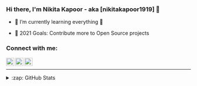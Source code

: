 ### Hi there, I'm Nikita Kapoor - aka [nikitakapoor1919] 👋
<!-- [website] -->
- 🌱 I’m currently learning everything 🤣
<!-- - 👯 I’m looking to collaborate with other content creators -->
- 🥅 2021 Goals: Contribute more to Open Source projects
<!-- - ⚡ Fun fact: I love to draw and play guitar / drums -->

### Connect with me:

[<img align="left" alt="nikitakapoor1919 | YouTube" width="22px" src="https://cdn.exclaimer.com/Handbook%20Images/youtube-icon_24x24.png?_ga=2.92812701.1416856171.1615203982-886522352.1615203982" />][youtube]
[<img align="left" alt="nikitakapoor1919 | Twitter" width="22px" src="https://cdn.exclaimer.com/Handbook%20Images/twitter-icon_square_24x24.png?_ga=2.92812701.1416856171.1615203982-886522352.1615203982" />][twitter]
[<img align="left" alt="nikitakapoor1919 | LinkedIn" width="22px" src="https://cdn.exclaimer.com/Handbook%20Images/linkedin-icon_32x32.png?_ga=2.25629117.1416856171.1615203982-886522352.1615203982" />][linkedin]

<br />

---

<details>
  <summary>:zap: GitHub Stats</summary>

  <img align="left" alt="codeSTACKr's GitHub Stats" src="https://github-readme-stats-codestackr.vercel.app/api?username=nikitakapoor1919&show_icons=true&hide_border=true" />

</details>

<!-- [website]:  -->
[twitter]: https://twitter.com/nikitakapoor_19
[youtube]: https://www.youtube.com/channel/UCsV0i-gtBA2C0S_JVlEu0mw
[linkedin]: https://www.linkedin.com/in/nikita-kapoor-609813190
